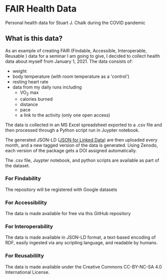 # FAIR Health Data
Personal health data for Stuart J. Chalk during the COVID pandemic
## What is this data?
As an example of creating FAIR (Findable, Accessible, Interoperable, Reusable ) data for a seminar I am going to give,
I decided to collect health data about myself from January 1, 2021.  The data consists of:
- weight
- body temperature (with room temperature as a 'control')
- resting heart rate
- data from my daily runs including
    - VO<sub>2</sub> max
    - calories burned
    - distance
    - pace
    - a link to the activity (only one open access)
    
The data is collected in an MS Excel spreadsheet exported to a .csv file
and then processed through a Python script run in Juypter notebook.

The generated JSON-LD ([JSON for Linked Data](https://www.w3.org/TR/json-ld])) are then
uploaded every month, and a new tagged version of the data is generated.  Using Zenodo, 
each version of the package gets a DOI assigned automatically.

The .csv file, Juypter notebook, and python scripts are available as part of the dataset.

### For Findability
The repository will be registered with Google datasets
### For Accessibility
The data is made available for free via this GitHub repository
### For Interoperability
The data is made available in JSON-LD format, a text-based encoding of RDF, easily ingested via
any scripting language, and readable by humans.
### For Reusabililty
The data is made available under the Creative Commons CC-BY-NC-SA 4.0 International License.
